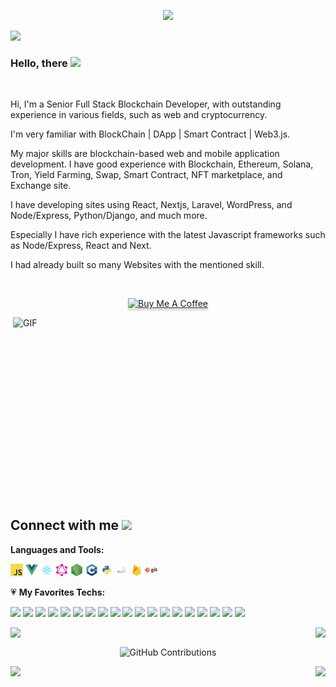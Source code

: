 <p align="center">
    <img src="https://github-profile-trophy.vercel.app/?username=Fullstack-WEB-Blockchain-Developer&row=1&column=6&theme=gruvbox&margin-w=15&margin-h=15"/>
</p>

 ![](./profile-3d-contrib/profile-night-view.svg)
<!-- 
<p align="center">
    <img src="https://github-profile-trophy.vercel.app/?username=mern-dev-full&row=1&column=6&theme=gruvbox&margin-w=15&margin-h=15"/>
</p> -->

### Hello, there <img src="https://media.giphy.com/media/hvRJCLFzcasrR4ia7z/giphy.gif" width="25px">

  <br />
  
  Hi, I'm a Senior Full Stack Blockchain Developer, with outstanding experience in various fields, such as web and cryptocurrency.

I'm very familiar with BlockChain | DApp | Smart Contract | Web3.js.

My major skills are blockchain-based web and mobile application development. I have good experience with Blockchain, Ethereum, Solana, Tron, Yield Farming, Swap, Smart Contract, NFT marketplace, and Exchange site.

I have developing sites using React, Nextjs, Laravel, WordPress, and Node/Express, Python/Django, and much more.

Especially I have rich experience with the latest Javascript frameworks such as Node/Express, React and Next.

I had already built so many Websites with the mentioned skill.

<br />


<p align="center">
    <a href="https://www.buymeacoffee.com/pdev" target="_blank"><img src="https://www.buymeacoffee.com/assets/img/custom_images/orange_img.png" alt="Buy Me A Coffee" style="height: 41px !important;width: 174px !important;box-shadow: 0px 3px 2px 0px rgba(190, 190, 190, 0.5) !important;-webkit-box-shadow: 0px 3px 2px 0px rgba(190, 190, 190, 0.5) !important;" ></a>
</p>

 <div>
  <img align="right" alt="GIF" src="https://github.com/abhisheknaiidu/abhisheknaiidu/raw/master/code.gif?raw=true" width="500" height="320" />
</div>

<h2> Connect with me <img src='https://raw.githubusercontent.com/ShahriarShafin/ShahriarShafin/main/Assets/handshake.gif' width="100px"> </h2>


**Languages and Tools:**

<code><img height="20" src="https://raw.githubusercontent.com/github/explore/80688e429a7d4ef2fca1e82350fe8e3517d3494d/topics/javascript/javascript.png"></code>
<code><img height="20" src="https://raw.githubusercontent.com/github/explore/80688e429a7d4ef2fca1e82350fe8e3517d3494d/topics/vue/vue.png"></code>
<code><img height="20" src="https://raw.githubusercontent.com/github/explore/80688e429a7d4ef2fca1e82350fe8e3517d3494d/topics/react/react.png"></code>
<code><img height="20" src="https://raw.githubusercontent.com/github/explore/5c058a388828bb5fde0bcafd4bc867b5bb3f26f3/topics/graphql/graphql.png"></code>
<code><img height="20" src="https://raw.githubusercontent.com/github/explore/80688e429a7d4ef2fca1e82350fe8e3517d3494d/topics/nodejs/nodejs.png"></code>
<code><img height="20" src="https://raw.githubusercontent.com/github/explore/80688e429a7d4ef2fca1e82350fe8e3517d3494d/topics/cpp/cpp.png"></code>
<code><img height="20" src="https://raw.githubusercontent.com/github/explore/80688e429a7d4ef2fca1e82350fe8e3517d3494d/topics/python/python.png"></code>
<code><img height="20" src="https://raw.githubusercontent.com/github/explore/80688e429a7d4ef2fca1e82350fe8e3517d3494d/topics/mysql/mysql.png"></code>
<code><img height="20" src="https://raw.githubusercontent.com/github/explore/80688e429a7d4ef2fca1e82350fe8e3517d3494d/topics/firebase/firebase.png"></code>
<code><img height="20" src="https://raw.githubusercontent.com/github/explore/80688e429a7d4ef2fca1e82350fe8e3517d3494d/topics/git/git.png"></code>

💗 **My Favorites Techs:**

![](https://img.shields.io/badge/Network-BitCoin-informational?style=flat&logo=bitcoin&logoColor=white&color=3bac3a)
![](https://img.shields.io/badge/Network-Ethereum-informational?style=flat&logo=ethereum&logoColor=white&color=3bac3a)
![](https://img.shields.io/badge/Language-Solidity-informational?style=flat&logo=solidity&logoColor=white&color=3bac3a)
![](https://img.shields.io/badge/Token-ERC721-informational?style=flat&logo=erc721&logoColor=white&color=3bac3a)
![](https://img.shields.io/badge/Token-ERC1155-informational?style=flat&logo=erc1155&logoColor=white&color=3bac3a)
![](https://img.shields.io/badge/Token-ERC20-informational?style=flat&logo=erc20&logoColor=white&color=3bac3a)
![](https://img.shields.io/badge/Framework-React-informational?style=flat&logo=react&logoColor=white&color=3bac3a)
![](https://img.shields.io/badge/Framework-Vue-informational?style=flat&logo=vue.js&logoColor=white&color=3bac3a)
![](https://img.shields.io/badge/Framework-Angular-informational?style=flat&logo=angular&logoColor=white&color=3bac3a)
![](https://img.shields.io/badge/Language-JavaScript-informational?style=flat&logo=javascript&logoColor=white&color=3bac3a)
![](https://img.shields.io/badge/Language-TypeScript-informational?style=flat&logo=typescript&logoColor=white&color=3bac3a)
![](https://img.shields.io/badge/Language-PHP-informational?style=flat&logo=php&logoColor=white&color=3bac3a)
![](https://img.shields.io/badge/Language-Laravel-informational?style=flat&logo=laravel&logoColor=white&color=3bac3a)
![](https://img.shields.io/badge/CI/CD-Github_Action-informational?style=flat&logo=github&logoColor=white&color=3bac3a)
![](https://img.shields.io/badge/Database-PostgreSQL-informational?style=flat&logo=postgresql&logoColor=white&color=3bac3a)
![](https://img.shields.io/badge/Database-MySQL-informational?style=flat&logo=mysql&logoColor=white&color=3bac3a)
![](https://img.shields.io/badge/Database-MongoDB-informational?style=flat&logo=mongodb&logoColor=white&color=3bac3a)
![](https://img.shields.io/badge/Shell-Bash-informational?style=flat&logo=gnu-bash&logoColor=white&color=3bac3a)
![](https://img.shields.io/badge/Tools-Docker-informational?style=flat&logo=docker&logoColor=white&color=3bac3a)

<p>
<img align="left" src="https://visitor-badge.laobi.icu/badge?page_id=jwenjian.visitor-badge" />
<img align="right" src="https://img.shields.io/github/followers/Fullstack-WEB-Blockchain-Developer?label=Follow&style=social" />
</p>

<br/>

<!-- [![My github activity graph](https://activity-graph.herokuapp.com/graph?username=Fullstack-WEB-Blockchain-Developer&theme=github&count_private=true&area=true&hide_border=true)](https://activity-graph.herokuapp.com/graph?username=Fullstack-WEB-Blockchain-Developer&theme=github&count_private=true) -->

<div align="center"/>

![GitHub Contributions](https://github-readme-streak-stats.herokuapp.com/?&theme=ayu-mirage&user=Fullstack-WEB-Blockchain-Developer)

<div>
<img src="https://github-readme-stats.vercel.app/api?username=Fullstack-WEB-Blockchain-Developer&show_icons=true&count_private=true&layout=compact&theme=maroongold&include_all_commits=true" align="left" style="height: 150px" />

<img src="https://github-readme-stats.vercel.app/api/top-langs/?username=Fullstack-WEB-Blockchain-Developer&layout=compact&theme=maroongold&include_all_commits=true" align="right" style="height: 150px" /><br/>  
</div>
